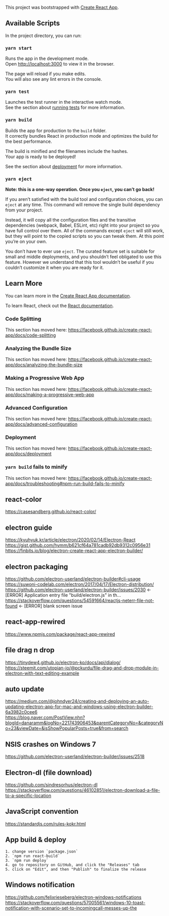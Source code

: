 This project was bootstrapped with [Create React App](https://github.com/facebook/create-react-app).

## Available Scripts

In the project directory, you can run:

### `yarn start`

Runs the app in the development mode.<br />
Open [http://localhost:3000](http://localhost:3000) to view it in the browser.

The page will reload if you make edits.<br />
You will also see any lint errors in the console.

### `yarn test`

Launches the test runner in the interactive watch mode.<br />
See the section about [running tests](https://facebook.github.io/create-react-app/docs/running-tests) for more information.

### `yarn build`

Builds the app for production to the `build` folder.<br />
It correctly bundles React in production mode and optimizes the build for the best performance.

The build is minified and the filenames include the hashes.<br />
Your app is ready to be deployed!

See the section about [deployment](https://facebook.github.io/create-react-app/docs/deployment) for more information.

### `yarn eject`

**Note: this is a one-way operation. Once you `eject`, you can’t go back!**

If you aren’t satisfied with the build tool and configuration choices, you can `eject` at any time. This command will remove the single build dependency from your project.

Instead, it will copy all the configuration files and the transitive dependencies (webpack, Babel, ESLint, etc) right into your project so you have full control over them. All of the commands except `eject` will still work, but they will point to the copied scripts so you can tweak them. At this point you’re on your own.

You don’t have to ever use `eject`. The curated feature set is suitable for small and middle deployments, and you shouldn’t feel obligated to use this feature. However we understand that this tool wouldn’t be useful if you couldn’t customize it when you are ready for it.

## Learn More

You can learn more in the [Create React App documentation](https://facebook.github.io/create-react-app/docs/getting-started).

To learn React, check out the [React documentation](https://reactjs.org/).

### Code Splitting

This section has moved here: https://facebook.github.io/create-react-app/docs/code-splitting

### Analyzing the Bundle Size

This section has moved here: https://facebook.github.io/create-react-app/docs/analyzing-the-bundle-size

### Making a Progressive Web App

This section has moved here: https://facebook.github.io/create-react-app/docs/making-a-progressive-web-app

### Advanced Configuration

This section has moved here: https://facebook.github.io/create-react-app/docs/advanced-configuration

### Deployment

This section has moved here: https://facebook.github.io/create-react-app/docs/deployment

### `yarn build` fails to minify

This section has moved here: https://facebook.github.io/create-react-app/docs/troubleshooting#npm-run-build-fails-to-minify


## react-color
https://casesandberg.github.io/react-color/   

## electron guide
https://kyuhyuk.kr/article/electron/2020/02/14/Electron-React   
https://gist.github.com/hymm/b621cf64a781cadb92db9312c0956e31   
https://finbits.io/blog/electron-create-react-app-electron-builder/   

## electron packaging
https://github.com/electron-userland/electron-builder#cli-usage   
https://suwoni-codelab.com/electron/2017/04/17/Electron-distribution/   
https://github.com/electron-userland/electron-builder/issues/2030 <- [ERROR] Application entry file "build/electron.js" in th...   
https://stackoverflow.com/questions/54591664/reactjs-neterr-file-not-found <- [ERROR] blank screen issue   

## react-app-rewired
https://www.npmjs.com/package/react-app-rewired   

## file drag n drop
https://tinydew4.github.io/electron-ko/docs/api/dialog/   
https://steemit.com/utopian-io/@pckurdu/file-drag-and-drop-module-in-electron-with-text-editing-example   

## auto update
https://medium.com/@johndyer24/creating-and-deploying-an-auto-updating-electron-app-for-mac-and-windows-using-electron-builder-6a3982c0cee6   
https://blog.naver.com/PostView.nhn?blogId=danaramm&logNo=221743906453&parentCategoryNo=&categoryNo=23&viewDate=&isShowPopularPosts=true&from=search   

## NSIS crashes on Windows 7
https://github.com/electron-userland/electron-builder/issues/2518

## Electron-dl (file download)
https://github.com/sindresorhus/electron-dl   
https://stackoverflow.com/questions/46102851/electron-download-a-file-to-a-specific-location   

## JavaScript convention
https://standardjs.com/rules-kokr.html   


## App build & deploy
    1. change version `package.json`
    2. `npm run react-build`
    3. `npm run deploy`
    4. go to repository on GitHub, and click the "Releases" tab
    5. click on "Edit", and then "Publish" to finalize the release


## Windows notification
https://github.com/felixrieseberg/electron-windows-notifications
https://stackoverflow.com/questions/57005561/windows-10-toast-notification-with-scenario-set-to-incomingcall-messes-up-the